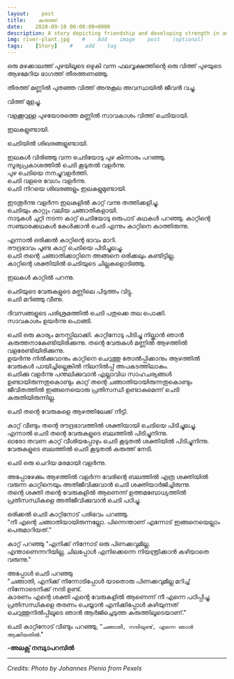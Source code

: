 ```yaml
---
layout:    post
title:    കരുത്ത്
date:    2020-09-10 00:00:00+0000
description: A story depicting friendship and developing strength in adversities.
img: river-plant.jpg    #    Add    image    post    (optional)
tags:    [Story]    #    add    tag
---
```


ഒരു മഴക്കാലത്ത് പുഴയിലൂടെ ഒഴുകി വന്ന ഫലവൃക്ഷത്തിന്റെ ഒരു വിത്ത് പുഴയുടെ ആഴമേറിയ ഭാഗത്ത് തീരത്തണഞ്ഞു.  

തീരത്ത് മണ്ണിൽ പുതഞ്ഞ വിത്ത് അനുകൂല അവസ്ഥയിൽ ജീവൻ വച്ചു.  

വിത്ത് മുളച്ചു.  

വളക്കൂറുള്ള പുഴയോരത്തെ മണ്ണിൽ സാവകാശം വിത്ത് ചെടിയായി.  

ഇലകളുണ്ടായി.  

ചെടിയിൽ ശിഖരങ്ങളുണ്ടായി.  

ഇലകൾ വിരിഞ്ഞു വന്ന ചെടിയോടു പുഴ കിന്നാരം പറഞ്ഞു.  
സൂര്യപ്രകാശത്തിൽ ചെടി കൂടുതൽ വളർന്നു.  
പുഴ ചെടിയെ നനച്ചുവളർത്തി.  
ചെടി വളരെ വേഗം വളർന്നു.  
ചെടി നിറയെ ശിഖരങ്ങളും ഇലകളുമുണ്ടായി.  

ഇടതൂർന്നു വളർന്ന ഇലകളിൽ കാറ്റ് വന്നു തത്തിക്കളിച്ചു.  
ചെടിയും കാറ്റും വലിയ ചങ്ങാതികളായി.  
നാടുകൾ ചുറ്റി നടന്ന കാറ്റ് ചെടിയോടു ഒരുപാട് കഥകൾ പറഞ്ഞു. കാറ്റിന്റെ സഞ്ചാരക്കഥകൾ കേൾക്കാൻ ചെടി എന്നും കാറ്റിനെ കാത്തിരുന്നു.

എന്നാൽ ഒരിക്കൽ കാറ്റിന്റെ ഭാവം മാറി.  
രൗദ്രഭാവം പൂണ്ട കാറ്റ് ചെടിയെ പിടിച്ചുലച്ചു.  
ചെടി തന്റെ ചങ്ങാതിക്കാറ്റിനെ അങ്ങനെ ഒരിക്കലും കണ്ടിട്ടില്ല.  
കാറ്റിന്റെ ശക്തിയിൽ ചെടിയുടെ ചില്ലകളൊടിഞ്ഞു.  

ഇലകൾ കാറ്റിൽ പറന്നു.  

ചെടിയുടെ വേരുകളുടെ മണ്ണിലെ പിടുത്തം വിട്ടു.  
ചെടി മറിഞ്ഞു വീണു.  

ദിവസങ്ങളുടെ പരിശ്രമത്തിൽ ചെടി പതുക്കെ തല പൊക്കി.  
സാവകാശം ഉയർന്നു പൊങ്ങി.  

ചെടി ഒരു കാര്യം മനസ്സിലാക്കി. കാറ്റിനോടു പിടിച്ചു നില്ക്കാൻ ഞാൻ കരുത്തനാകേണ്ടിയിരിക്കുന്നു. തന്റെ വേരുകൾ മണ്ണിൽ ആഴത്തിൽ വളരേണ്ടിയിരിക്കുന്നു.  
ഉയർന്നു നിൽക്കുവാനും കാറ്റിനെ ചെറുത്തു തോൽപ്പിക്കാനും ആഴത്തിൽ വേരുകൾ പായിച്ചില്ലെങ്കിൽ നിലനിൽപ്പ് അപകടത്തിലാകും.  
ചെടിക്കു വളർന്നു പന്തലിക്കുവാൻ എല്ലാവിധ സാഹചര്യങ്ങൾ ഉണ്ടായിരുന്നതുകൊണ്ടും കാറ്റ് തന്റെ ചങ്ങാതിയായിരുന്നതുകൊണ്ടും ജീവിതത്തിൽ ഇങ്ങനെയൊരു പ്രതിസന്ധി ഉണ്ടാകുമെന്ന്  ചെടി കരുതിയിരുന്നില്ല.  

ചെടി തന്റെ വേരുകളെ ആഴത്തിലേക്ക് നീട്ടി.  

കാറ്റ് വീണ്ടും തന്റെ രൗദ്രഭാവത്തിൽ ശക്തിയായി ചെടിയെ പിടിച്ചുലച്ചു.  
എന്നാൽ ചെടി തന്റെ വേരുകളുടെ ബലത്തിൽ പിടിച്ചുനിന്നു.  
ഓരോ തവണ കാറ്റ് വീശിയപ്പോഴും ചെടി കൂടുതൽ ശക്തിയിൽ പിടിച്ചുനിന്നു.  
വേരുകളുടെ ബലത്തിൽ ചെടി കൂടുതൽ കരുത്ത് നേടി.  

ചെടി ഒരു ചെറിയ മരമായി വളർന്നു.  

അപ്പോഴേക്കും ആഴത്തിൽ വളർന്ന വേരിന്റെ ബലത്തിൽ എത്ര ശക്തിയിൽ വരുന്ന കാറ്റിനെയും അതിജീവിക്കുവാൻ ചെടി ശക്തിയാർജിച്ചിരുന്നു.  
തന്റെ ശക്തി തന്റെ വേരുകളിൽ ആണെന്ന് ഉത്തമബോധ്യത്തിൽ പ്രതിസന്ധികളെ അതിജീവിക്കുവാൻ ചെടി പഠിച്ചു.  

ഒരിക്കൽ ചെടി കാറ്റിനോട് പരിഭവം പറഞ്ഞു.  
"നീ എന്റെ ചങ്ങാതിയായിരുന്നല്ലോ. പിന്നെന്താണ് എന്നോട് ഇങ്ങനെയെല്ലാം പെരുമാറിയത്."

കാറ്റ് പറഞ്ഞു "എനിക്ക് നിന്നോട് ഒരു പിണക്കവുമില്ല.  
എന്താണെന്നറിയില്ല, ചിലപ്പോൾ എനിക്കെന്നെ നിയന്ത്രിക്കാൻ കഴിയാതെ വരുന്നു."  

അപ്പോൾ ചെടി പറഞ്ഞു  
"ചങ്ങാതി, എനിക്ക് നിന്നോടിപ്പോൾ യാതൊരു പിണക്കവുമില്ല മറിച്ച് നിന്നോടെനിക്ക് നന്ദി ഉണ്ട്.  
കാരണം എന്റെ ശക്തി എന്റെ വേരുകളിൽ ആണെന്ന് നീ എന്നെ പഠിപ്പിച്ചു.  
പ്രതിസന്ധികളെ തരണം ചെയ്യാൻ എനിക്കിപ്പോൾ കഴിയുന്നത് ചെറുത്തുനിൽപ്പിലൂടെ ഞാൻ ആർജിച്ചെടുത്ത കരുത്തിലൂടെയാണ്."

ചെടി കാറ്റിനോട് വീണ്ടും പറഞ്ഞു, "`ചങ്ങാതീ, നന്ദിയുണ്ട്, എന്നെ ഞാൻ ആക്കിയതിൽ`."

**-അലക്സ് നമ്പ്യാപറമ്പിൽ**

----------
_Credits: Photo by Johannes Plenio from Pexels_